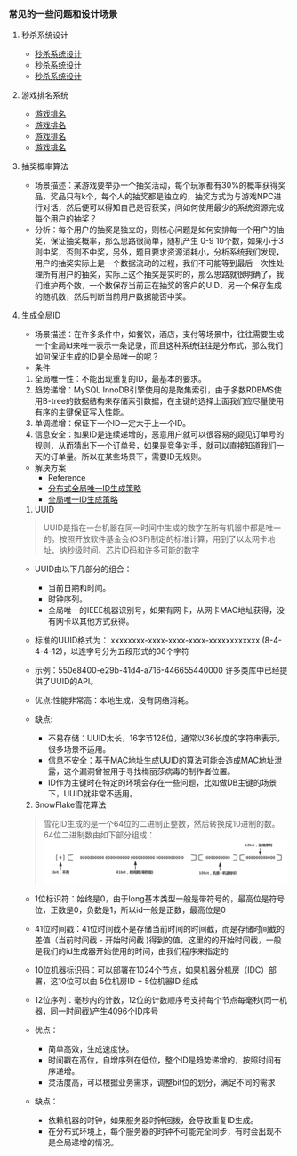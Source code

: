 ### 常见的一些问题和设计场景

1. 秒杀系统设计
    - [秒杀系统设计](https://www.zhihu.com/question/54895548/answer/146924420)
    - [秒杀系统设计](https://zhuanlan.zhihu.com/p/23176714)
    - [秒杀系统设计](https://zhuanlan.zhihu.com/p/57644774)

2. 游戏排名系统
    - [游戏排名](https://zhuanlan.zhihu.com/p/50770947)
    - [游戏排名](https://www.cnblogs.com/tudas/p/algorithm-on-game-rank-list.html)
    - [游戏排名](https://blog.codingnow.com/2014/03/mmzb_db_2.html)
    - [游戏排名](https://www.cnblogs.com/nagi/p/4172580.html)

3. 抽奖概率算法
    - 场景描述：某游戏要举办一个抽奖活动，每个玩家都有30%的概率获得奖品，奖品只有k个，每个人的抽奖都是独立的，抽奖方式为与游戏NPC进行对话，然后便可以得知自己是否获奖，问如何使用最少的系统资源完成每个用户的抽奖？
    - 分析：每个用户的抽奖是独立的，则核心问题是如何安排每一个用户的抽奖，保证抽奖概率，那么思路很简单，随机产生 0-9 10个数，如果小于3则中奖，否则不中奖，另外，题目要求资源消耗小，分析系统我们发现，用户的抽奖实际上是一个数据流动的过程，我们不可能等到最后一次性处理所有用户的抽奖，实际上这个抽奖是实时的，那么思路就很明确了，我们维护两个数，一个数保存当前正在抽奖的客户的UID，另一个保存生成的随机数，然后判断当前用户数据能否中奖。

4. 生成全局ID
    - 场景描述：在许多条件中，如餐饮，酒店，支付等场景中，往往需要生成一个全局id来唯一表示一条记录，而且这种系统往往是分布式，那么我们如何保证生成的ID是全局唯一的呢？
    - 条件
    1. 全局唯一性：不能出现重复的ID，最基本的要求。
    2. 趋势递增：MySQL InnoDB引擎使用的是聚集索引，由于多数RDBMS使用B-tree的数据结构来存储索引数据，在主键的选择上面我们应尽量使用有序的主键保证写入性能。
    3. 单调递增：保证下一个ID一定大于上一个ID。
    4. 信息安全：如果ID是连续递增的，恶意用户就可以很容易的窥见订单号的规则，从而猜出下一个订单号，如果是竞争对手，就可以直接知道我们一天的订单量。所以在某些场景下，需要ID无规则。

    - 解决方案
        - Reference
        - [分布式全局唯一ID生成策略](https://www.jianshu.com/p/9d7ebe37215e)
        - [全局唯一ID生成策略](https://www.zhihu.com/search?type=content&q=%E5%85%A8%E5%B1%80ID%E7%94%9F%E6%88%90)
    1. UUID
    > UUID是指在一台机器在同一时间中生成的数字在所有机器中都是唯一的。按照开放软件基金会(OSF)制定的标准计算，用到了以太网卡地址、纳秒级时间、芯片ID码和许多可能的数字

    - UUID由以下几部分的组合：

        - 当前日期和时间。
        - 时钟序列。
        - 全局唯一的IEEE机器识别号，如果有网卡，从网卡MAC地址获得，没有网卡以其他方式获得。

    - 标准的UUID格式为：
    xxxxxxxx-xxxx-xxxx-xxxx-xxxxxxxxxxxx (8-4-4-4-12)，以连字号分为五段形式的36个字符
    - 示例：550e8400-e29b-41d4-a716-446655440000
    许多类库中已经提供了UUID的API。
    - 优点:性能非常高：本地生成，没有网络消耗。
    - 缺点:
        - 不易存储：UUID太长，16字节128位，通常以36长度的字符串表示，很多场景不适用。
        - 信息不安全：基于MAC地址生成UUID的算法可能会造成MAC地址泄露，这个漏洞曾被用于寻找梅丽莎病毒的制作者位置。
        - ID作为主键时在特定的环境会存在一些问题，比如做DB主键的场景下，UUID就非常不适用。

    2. SnowFlake雪花算法
    > 雪花ID生成的是一个64位的二进制正整数，然后转换成10进制的数。64位二进制数由如下部分组成：
    ![snowflake](image/snowflake.png)    
    - 1位标识符：始终是0，由于long基本类型一般是带符号的，最高位是符号位，正数是0，负数是1，所以id一般是正数，最高位是0
    - 41位时间戳：41位时间截不是存储当前时间的时间截，而是存储时间截的差值（当前时间截 - 开始时间截 )得到的值，这里的的开始时间截，一般是我们的id生成器开始使用的时间，由我们程序来指定的
    - 10位机器标识码：可以部署在1024个节点，如果机器分机房（IDC）部署，这10位可以由 5位机房ID + 5位机器ID 组成
    - 12位序列：毫秒内的计数，12位的计数顺序号支持每个节点每毫秒(同一机器，同一时间截)产生4096个ID序号

    - 优点：
        - 简单高效，生成速度快。
        - 时间戳在高位，自增序列在低位，整个ID是趋势递增的，按照时间有序递增。
        - 灵活度高，可以根据业务需求，调整bit位的划分，满足不同的需求
    - 缺点：
        - 依赖机器的时钟，如果服务器时钟回拨，会导致重复ID生成。
        - 在分布式环境上，每个服务器的时钟不可能完全同步，有时会出现不是全局递增的情况。